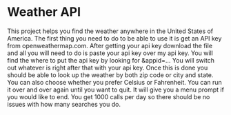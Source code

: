 # Weather API
This project helps you find the weather anywhere in the United States of America. 
The first thing you need to do to be able to use it is get an API key from openweathermap.com. 
After getting your api key download the file and all you will need to do is paste your api key over my api key.
You will find the where to put the api key by looking for &appid=...
You will switch out whatever is right after that with your api key.
Once this is done you should be able to look up the weather by both zip code or city and state. 
You can also choose whether you prefer Celsius or Fahrenheit. You can run it over and over again until you want to quit. 
It will give you a menu prompt if you would like to end. You get 1000 calls per day so there should be no issues with how 
many searches you do.
